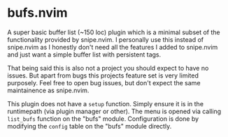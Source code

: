 # bufs.nvim

A super basic buffer list (~150 loc) plugin which is a minimal subset of the functionality
provided by snipe.nvim. I personally use this instead of snipe.nvim as I honestly
don't need all the features I added to snipe.nvim and just want a simple buffer
list with persistent tags.

That being said this is also not a project you should expect to have no issues.
But apart from bugs this projects feature set is very limited purposely. Feel
free to open bug issues, but don't expect the same maintainence as snipe.nvim.

This plugin does not have a `setup` function. Simply ensure it is in the
runtimepath (via plugin manager or other). The menu is opened via calling
`list_bufs` function on the "bufs" module. Configuration is done by
modifying the `config` table on the "bufs" module directly.
